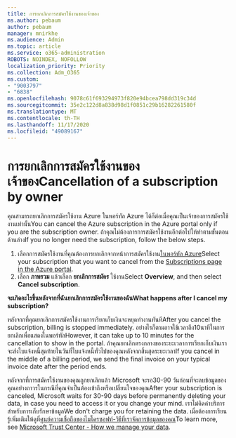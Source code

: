 ```yaml
---
title: การยกเลิกการสมัครใช้งานของเจ้าของ
ms.author: pebaum
author: pebaum
manager: mnirkhe
ms.audience: Admin
ms.topic: article
ms.service: o365-administration
ROBOTS: NOINDEX, NOFOLLOW
localization_priority: Priority
ms.collection: Adm_O365
ms.custom:
- "9003797"
- "6838"
ms.openlocfilehash: 9078c61f693294973f820e94bcea798dd319c34d
ms.sourcegitcommit: 35e2c122d8a838d98d1f0851c29b16282261580f
ms.translationtype: MT
ms.contentlocale: th-TH
ms.lasthandoff: 11/17/2020
ms.locfileid: "49089167"
---
```

# <a name="cancellation-of-a-subscription-by-owner"></a><span data-ttu-id="3d897-102">การยกเลิกการสมัครใช้งานของเจ้าของ</span><span class="sxs-lookup"><span data-stu-id="3d897-102">Cancellation of a subscription by owner</span></span>

<span data-ttu-id="3d897-103">คุณสามารถยกเลิกการสมัครใช้งาน Azure ในพอร์ทัล Azure ได้ก็ต่อเมื่อคุณเป็นเจ้าของการสมัครใช้งานเท่านั้น</span><span class="sxs-lookup"><span data-stu-id="3d897-103">You can cancel the Azure subscription in the Azure portal only if you are the subscription owner.</span></span> <span data-ttu-id="3d897-104">ถ้าคุณไม่ต้องการการสมัครใช้งานอีกต่อไปให้ทำตามขั้นตอนด้านล่าง</span><span class="sxs-lookup"><span data-stu-id="3d897-104">If you no longer need the subscription, follow the below steps.</span></span>

1. <span data-ttu-id="3d897-105">เลือกการสมัครใช้งานที่คุณต้องการยกเลิกจากหน้าการสมัครใช้งาน[ในพอร์ทัล Azure](https://ms.portal.azure.com/#blade/Microsoft_Azure_Billing/SubscriptionsBlade)</span><span class="sxs-lookup"><span data-stu-id="3d897-105">Select your subscription that you want to cancel from the [Subscriptions page in the Azure portal](https://ms.portal.azure.com/#blade/Microsoft_Azure_Billing/SubscriptionsBlade).</span></span>
2. <span data-ttu-id="3d897-106">เลือก **ภาพรวม** แล้วเลือก **ยกเลิกการสมัคร** ใช้งาน</span><span class="sxs-lookup"><span data-stu-id="3d897-106">Select **Overview**, and then select **Cancel subscription**.</span></span>

<span data-ttu-id="3d897-107">**จะเกิดอะไรขึ้นหลังจากที่ฉันยกเลิกการสมัครใช้งานของฉัน**</span><span class="sxs-lookup"><span data-stu-id="3d897-107">**What happens after I cancel my subscription?**</span></span>

<span data-ttu-id="3d897-108">หลังจากที่คุณยกเลิกการสมัครใช้งานการเรียกเก็บเงินจะหยุดทำงานทันที</span><span class="sxs-lookup"><span data-stu-id="3d897-108">After you cancel the subscription, billing is stopped immediately.</span></span> <span data-ttu-id="3d897-109">อย่างไรก็ตามอาจใช้เวลาถึง10นาทีในการยกเลิกเพื่อแสดงในพอร์ทัล</span><span class="sxs-lookup"><span data-stu-id="3d897-109">However, it can take up to 10 minutes for the cancellation to show in the portal.</span></span> <span data-ttu-id="3d897-110">ถ้าคุณยกเลิกตรงกลางของระยะเวลาการเรียกเก็บเงินเราจะส่งใบแจ้งหนี้สุดท้ายในวันที่ใบแจ้งหนี้ทั่วไปของคุณหลังจากสิ้นสุดระยะเวลา</span><span class="sxs-lookup"><span data-stu-id="3d897-110">If you cancel in the middle of a billing period, we send the final invoice on your typical invoice date after the period ends.</span></span>

<span data-ttu-id="3d897-111">หลังจากที่การสมัครใช้งานของคุณถูกยกเลิกแล้ว Microsoft จะรอ30-90 วันก่อนที่จะลบข้อมูลของคุณอย่างถาวรในกรณีที่คุณจำเป็นต้องเข้าถึงหรือเปลี่ยนใจของคุณ</span><span class="sxs-lookup"><span data-stu-id="3d897-111">After your subscription is canceled, Microsoft waits for 30-90 days before permanently deleting your data, in case you need to access it or you change your mind.</span></span> <span data-ttu-id="3d897-112">เราไม่คิดค่าบริการสำหรับการเก็บรักษาข้อมูล</span><span class="sxs-lookup"><span data-stu-id="3d897-112">We don't charge you for retaining the data.</span></span> <span data-ttu-id="3d897-113">เมื่อต้องการเรียนรู้เพิ่มเติมให้ดูที่[ศูนย์ความเชื่อถือของไมโครซอฟท์-วิธีที่เราจัดการข้อมูลของคุณ](https://www.microsoft.com/trust-center/privacy/data-management#leave)</span><span class="sxs-lookup"><span data-stu-id="3d897-113">To learn more, see [Microsoft Trust Center - How we manage your data](https://www.microsoft.com/trust-center/privacy/data-management#leave).</span></span>


